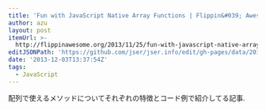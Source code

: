 ```yaml
---
title: 'Fun with JavaScript Native Array Functions | Flippin&#039; Awesome'
author: azu
layout: post
itemUrl: >-
  http://flippinawesome.org/2013/11/25/fun-with-javascript-native-array-functions/
editJSONPath: 'https://github.com/jser/jser.info/edit/gh-pages/data/2013/12/index.json'
date: '2013-12-03T13:37:54Z'
tags:
  - JavaScript
---
```

配列で使えるメソッドについてそれぞれの特徴とコード例で紹介してる記事.
